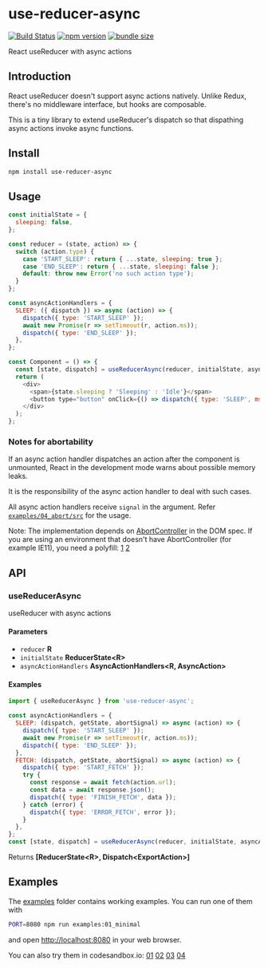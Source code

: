 # use-reducer-async

[![Build Status](https://travis-ci.com/dai-shi/use-reducer-async.svg?branch=master)](https://travis-ci.com/dai-shi/use-reducer-async)
[![npm version](https://badge.fury.io/js/use-reducer-async.svg)](https://badge.fury.io/js/use-reducer-async)
[![bundle size](https://badgen.net/bundlephobia/minzip/use-reducer-async)](https://bundlephobia.com/result?p=use-reducer-async)

React useReducer with async actions

## Introduction

React useReducer doesn't support async actions natively.
Unlike Redux, there's no middleware interface, but hooks are composable.

This is a tiny library to extend useReducer's dispatch
so that dispathing async actions invoke async functions.

## Install

```bash
npm install use-reducer-async
```

## Usage

```javascript
const initialState = {
  sleeping: false,
};

const reducer = (state, action) => {
  switch (action.type) {
    case 'START_SLEEP': return { ...state, sleeping: true };
    case 'END_SLEEP': return { ...state, sleeping: false };
    default: throw new Error('no such action type');
  }
};

const asyncActionHandlers = {
  SLEEP: ({ dispatch }) => async (action) => {
    dispatch({ type: 'START_SLEEP' });
    await new Promise(r => setTimeout(r, action.ms));
    dispatch({ type: 'END_SLEEP' });
  },
};

const Component = () => {
  const [state, dispatch] = useReducerAsync(reducer, initialState, asyncActionHandlers);
  return (
    <div>
      <span>{state.sleeping ? 'Sleeping' : 'Idle'}</span>
      <button type="button" onClick={() => dispatch({ type: 'SLEEP', ms: 1000 })}>Click</button>
    </div>
  );
};
```

### Notes for abortability

If an async action handler dispatches an action after the component is unmounted,
React in the development mode warns about possible memory leaks.

It is the responsibility of the async action handler to deal with such cases.

All async action handlers receive `signal` in the argument.
Refer [`examples/04_abort/src`](./examples/04_abort/src) for the usage.

Note: The implementation depends on [AbortController](https://developer.mozilla.org/en-US/docs/Web/API/AbortController) in the DOM spec.
If you are using an environment that doesn't have AbortController (for example IE11), you need a polyfill:
[1](https://github.com/mo/abortcontroller-polyfill)
[2](https://github.com/mysticatea/abort-controller)

## API

<!-- Generated by documentation.js. Update this documentation by updating the source code. -->

### useReducerAsync

useReducer with async actions

#### Parameters

-   `reducer` **R** 
-   `initialState` **ReducerState&lt;R>** 
-   `asyncActionHandlers` **AsyncActionHandlers&lt;R, AsyncAction>** 

#### Examples

```javascript
import { useReducerAsync } from 'use-reducer-async';

const asyncActionHandlers = {
  SLEEP: (dispatch, getState, abortSignal) => async (action) => {
    dispatch({ type: 'START_SLEEP' });
    await new Promise(r => setTimeout(r, action.ms));
    dispatch({ type: 'END_SLEEP' });
  },
  FETCH: (dispatch, getState, abortSignal) => async (action) => {
    dispatch({ type: 'START_FETCH' });
    try {
      const response = await fetch(action.url);
      const data = await response.json();
      dispatch({ type: 'FINISH_FETCH', data });
    } catch (error) {
      dispatch({ type: 'ERROR_FETCH', error });
    }
  },
};
const [state, dispatch] = useReducerAsync(reducer, initialState, asyncActionHandlers);
```

Returns **\[ReducerState&lt;R>, Dispatch&lt;ExportAction>]** 

## Examples

The [examples](examples) folder contains working examples.
You can run one of them with

```bash
PORT=8080 npm run examples:01_minimal
```

and open <http://localhost:8080> in your web browser.

You can also try them in codesandbox.io:
[01](https://codesandbox.io/s/github/dai-shi/use-reducer-async/tree/master/examples/01_minimal)
[02](https://codesandbox.io/s/github/dai-shi/use-reducer-async/tree/master/examples/02_typescript)
[03](https://codesandbox.io/s/github/dai-shi/use-reducer-async/tree/master/examples/03_getstate)
[04](https://codesandbox.io/s/github/dai-shi/use-reducer-async/tree/master/examples/04_abort)
